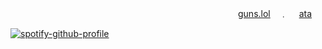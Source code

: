 　　　　　　　　　　　　　　　　　　　　　　　　　　[guns.lol](https://guns.lol)　﹒ 　[ata](https://nle.atabook.org)

[![spotify-github-profile](https://spotify-github-profile.kittinanx.com/api/view?uid=3166c5zzqf73uckxfe3o3ivw4lki&cover_image=true&theme=default&show_offline=true&background_color=121212&interchange=true&bar_color_cover=false)](https://spotify-github-profile.kittinanx.com/api/view?uid=3166c5zzqf73uckxfe3o3ivw4lki&redirect=true)
